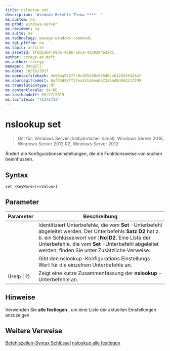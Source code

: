 ```yaml
---
title: nslookup set
description: 'Windows-Befehle Thema ****- '
ms.custom: na
ms.prod: windows-server
ms.reviewer: na
ms.suite: na
ms.technology: manage-windows-commands
ms.tgt_pltfrm: na
ms.topic: article
ms.assetid: 1fe5b36d-e93e-468b-abca-43b0204b32d1
author: coreyp-at-msft
ms.author: coreyp
manager: dongill
ms.date: 10/16/2017
ms.openlocfilehash: 4e584a9727fc0cd552d0c07840ccb12b555428af
ms.sourcegitcommit: 6aff3d88ff22ea141a6ea6572a5ad8dd6321f199
ms.translationtype: MT
ms.contentlocale: de-DE
ms.lasthandoff: 09/27/2019
ms.locfileid: "71372733"
---
```

# <a name="nslookup-set"></a>nslookup set

>Gilt für: Windows Server (halbjährlicher Kanal), Windows Server 2016, Windows Server 2012 R2, Windows Server 2012

Ändert die Konfigurationseinstellungen, die die Funktionsweise von suchen beeinflussen.
## <a name="syntax"></a>Syntax
```
set <KeyWord>[=<Value>]
```
## <a name="parameters"></a>Parameter

|    Parameter    |                                                                                                                    Beschreibung                                                                                                                    |
|-----------------|---------------------------------------------------------------------------------------------------------------------------------------------------------------------------------------------------------------------------------------------------|
|    <KeyWord>    | Identifiziert Unterbefehle, die vom **Set** -Unterbefehl abgeleitet werden. Der Unterbefehls **Satz D2** hat z. b. ein Schlüsselwort von [**No**]**D2**. Eine Liste der Unterbefehle, die vom **Set** -Unterbefehl abgeleitet werden, finden Sie unter Zusätzliche Verweise. |
|     <Value>     |                                                                                      Gibt den nslookup-Konfigurations Einstellungs Wert für die einzelnen Unterbefehle an.                                                                                      |
| {Help &#124; ?} |                                                                                               Zeigt eine kurze Zusammenfassung der **nslookup** -Unterbefehle an.                                                                                               |

## <a name="remarks"></a>Hinweise
Verwenden Sie **alle festlegen** , um eine Liste der aktuellen Einstellungen anzuzeigen.
## <a name="additional-references"></a>Weitere Verweise
[Befehlszeilen-Syntax Schlüssel](command-line-syntax-key.md)
[nslookup alle festlegen](nslookup-set-all.md)
